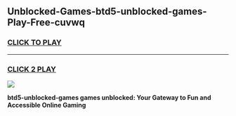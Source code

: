 
## Unblocked-Games-btd5-unblocked-games-Play-Free-cuvwq
<h3>
<a href="https://premium76.site?title=btd5-unblocked-games&ref=19M">CLICK TO PLAY</a></h3>
<hr>

<h3>
<a href="https://premium76.site?title=btd5-unblocked-games&ref=19M">CLICK 2 PLAY</a>
  
</h3>

<a href="https://premium76.site?title=btd5-unblocked-games&ref=19M"><img src="https://clearcache.store/games.png"></a>


**btd5-unblocked-games games unblocked: Your Gateway to Fun and Accessible Online Gaming**
